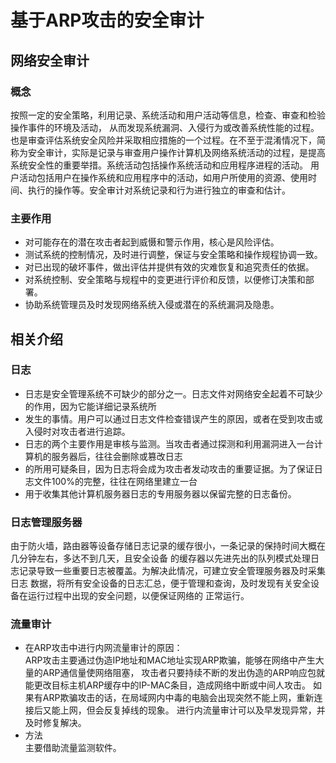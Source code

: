 # 基于ARP攻击的安全审计
## 网络安全审计
### 概念
按照一定的安全策略，利用记录、系统活动和用户活动等信息，检查、审查和检验操作事件的环境及活动，
从而发现系统漏洞、入侵行为或改善系统性能的过程。也是审查评估系统安全风险并采取相应措施的一个过程。在不至于混淆情况下，简称为安全审计，实际是记录与审查用户操作计算机及网络系统活动的过程，是提高系统安全性的重要举措。系统活动包括操作系统活动和应用程序进程的活动。
用户活动包括用户在操作系统和应用程序中的活动，如用户所使用的资源、使用时间、执行的操作等。安全审计对系统记录和行为进行独立的审查和估计。
### 主要作用
* 对可能存在的潜在攻击者起到威慑和警示作用，核心是风险评估。
* 测试系统的控制情况，及时进行调整，保证与安全策略和操作规程协调一致。
* 对已出现的破坏事件，做出评估并提供有效的灾难恢复和追究责任的依据。
* 对系统控制、安全策略与规程中的变更进行评价和反馈，以便修订决策和部署。
* 协助系统管理员及时发现网络系统入侵或潜在的系统漏洞及隐患。

## 相关介绍
### 日志
* 日志是安全管理系统不可缺少的部分之一。日志文件对网络安全起着不可缺少的作用，因为它能详细记录系统所
* 发生的事情。用户可以通过日志文件检查错误产生的原因，或者在受到攻击或入侵时对攻击者进行追踪。
* 日志的两个主要作用是审核与监测。当攻击者通过探测和利用漏洞进入一台计算机的服务器后，往往会删除或篡改日志
* 的所用可疑条目，因为日志将会成为攻击者发动攻击的重要证据。为了保证日志文件100%的完整，往往在网络里建立一台
* 用于收集其他计算机服务器日志的专用服务器以保留完整的日志备份。
### 日志管理服务器  
由于防火墙，路由器等设备存储日志记录的缓存很小，一条记录的保持时间大概在几分钟左右，多达不到几天，且安全设备
的缓存器以先进先出的队列模式处理日志记录导致一些重要日志被覆盖。为解决此情况，可建立安全管理服务器及时采集日志
数据，将所有安全设备的日志汇总，便于管理和查询，及时发现有关安全设备在运行过程中出现的安全问题，以便保证网络的
正常运行。
### 流量审计
* 在ARP攻击中进行内网流量审计的原因：  
ARP攻击主要通过伪造IP地址和MAC地址实现ARP欺骗，能够在网络中产生大量的ARP通信量使网络阻塞，
攻击者只要持续不断的发出伪造的ARP响应包就能更改目标主机ARP缓存中的IP-MAC条目，造成网络中断或中间人攻击。
如果有ARP欺骗攻击的话，在局域网内中毒的电脑会出现突然不能上网，重新连接后又能上网，但会反复掉线的现象。
进行内流量审计可以及早发现异常，并及时修复解决。
* 方法  
主要借助流量监测软件。













